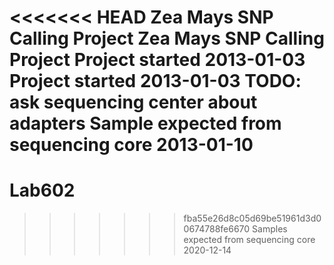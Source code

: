 <<<<<<< HEAD
Zea Mays SNP Calling Project
Zea Mays SNP Calling Project
Project started 2013-01-03
Project started 2013-01-03
TODO: ask sequencing center about adapters
Sample expected from sequencing core 2013-01-10
=======
# Lab602
>>>>>>> fba55e26d8c05d69be51961d3d00674788fe6670
Samples expected from sequencing core 2020-12-14
